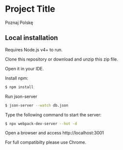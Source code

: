 # Project Title

Poznaj Polskę


## Local installation
Requires Node.js v4+ to run.

Clone this repository or download and unzip this zip file.

Open it in your IDE.

Install npm:

```bash
$ npm install
```

Run json-server

```bash
$ json-server --watch db.json
```

Type the following command to start the server:
```bash
$ npx webpack-dev-server --hot -d
```

Open a browser and access http://localhost:3001

For full compatibilty please use Chrome.
